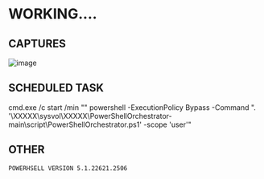 # WORKING....


## CAPTURES
![image](https://github.com/noahlavis/PowerShellOrchestrator/assets/83171346/708973ba-dcc5-49b6-88ca-df7dea0fcb5c)

## SCHEDULED TASK
cmd.exe /c start /min "" powershell -ExecutionPolicy Bypass -Command ". '\\XXXXX\sysvol\XXXXX\PowerShellOrchestrator-main\script\PowerShellOrchestrator.ps1' -scope 'user'"

## OTHER
```sh
POWERHSELL VERSION 5.1.22621.2506
```

